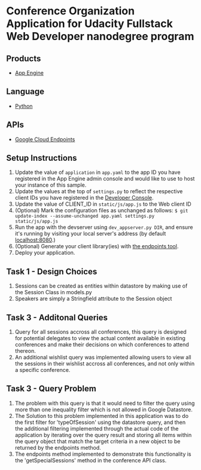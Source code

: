 # Conference Organization Application for Udacity Fullstack Web Developer nanodegree program

## Products
- [App Engine][1]

## Language
- [Python][2]

## APIs
- [Google Cloud Endpoints][3]

## Setup Instructions
1. Update the value of `application` in `app.yaml` to the app ID you
   have registered in the App Engine admin console and would like to use to host
   your instance of this sample.
1. Update the values at the top of `settings.py` to
   reflect the respective client IDs you have registered in the
   [Developer Console][4].
1. Update the value of CLIENT_ID in `static/js/app.js` to the Web client ID
1. (Optional) Mark the configuration files as unchanged as follows:
   `$ git update-index --assume-unchanged app.yaml settings.py static/js/app.js`
1. Run the app with the devserver using `dev_appserver.py DIR`, and ensure it's running by visiting your local server's address (by default [localhost:8080][5].)
1. (Optional) Generate your client library(ies) with [the endpoints tool][6].
1. Deploy your application.

## Task 1 - Design Choices
1. Sessions can be created as entities within datastore by making use of the Session Class in models.py
2. Speakers are simply a Stringfield attribute to the Session object

## Task 3 - Additonal Queries
1. Query for all sessions accross all conferences, this query is designed for potential delegates to view the actual content available in existing conferences and make their decisions on which conferences to attend thereon.
2. An additional wishlist query was implemented allowing users to view all the sessions in their wishlist accross all conferences, and not only within a specific conference.

## Task 3 - Query Problem
1. The problem with this query is that it would need to filter the query using more than one inequality filter which is not allowed in Google Datastore.
2. The Solution to this problem implemented in this application was to do the first filter for 'typeOfSession' using the datastore query, and then the additional filtering implemented through the actual code of the application by iterating over the query result and storing all items within the query object that match the target criteria in a new object to be returned by the endpoints method.
3. The endpoints method implemented to demonstrate this functionality is the 'getSpecialSessions' method in the conference API class.



[1]: https://developers.google.com/appengine
[2]: http://python.org
[3]: https://developers.google.com/appengine/docs/python/endpoints/
[4]: https://console.developers.google.com/
[5]: https://localhost:8080/
[6]: https://developers.google.com/appengine/docs/python/endpoints/endpoints_tool
